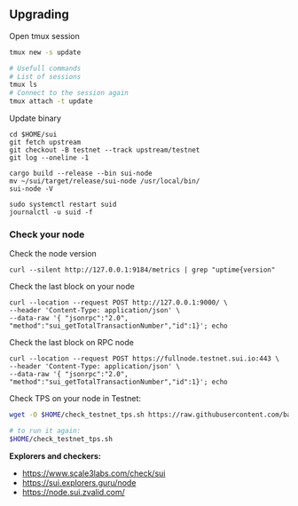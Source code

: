 ## Upgrading
Open tmux session
```sh
tmux new -s update

# Usefull commands
# List of sessions
tmux ls
# Connect to the session again
tmux attach -t update
```
Update binary
```
cd $HOME/sui
git fetch upstream
git checkout -B testnet --track upstream/testnet
git log --oneline -1

cargo build --release --bin sui-node
mv ~/sui/target/release/sui-node /usr/local/bin/
sui-node -V

sudo systemctl restart suid
journalctl -u suid -f
```
### Check your node
 Check the node version
```
curl --silent http://127.0.0.1:9184/metrics | grep "uptime{version"
```
Check the last block on your node
```
curl --location --request POST http://127.0.0.1:9000/ \
--header 'Content-Type: application/json' \
--data-raw '{ "jsonrpc":"2.0", "method":"sui_getTotalTransactionNumber","id":1}'; echo
```
Check the last block on RPC node
```
curl --location --request POST https://fullnode.testnet.sui.io:443 \
--header 'Content-Type: application/json' \
--data-raw '{ "jsonrpc":"2.0", "method":"sui_getTotalTransactionNumber","id":1}'; echo
```
Check TPS on your node in Testnet:
```sh
wget -O $HOME/check_testnet_tps.sh https://raw.githubusercontent.com/bartosian/sui_helpers/main/check_testnet_tps.sh && chmod +x $HOME/check_testnet_tps.sh && $HOME/check_testnet_tps.sh

# to run it again:
$HOME/check_testnet_tps.sh
```
**Explorers and checkers:** 
  - https://www.scale3labs.com/check/sui
  - https://sui.explorers.guru/node
  - https://node.sui.zvalid.com/
